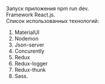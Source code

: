 Запуск приложения npm run dev. <br/>
Framework React.js. <br/>
Список использованных технологий:
1. MaterialUI
2. Nodemon
3. Json-server
4. Concurently
5. Redux
6. Redux-logger
7. Redux-thunk
8. Sass.
